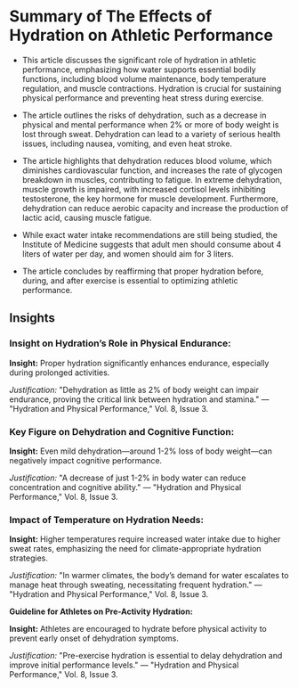 # **Summary of The Effects of Hydration on Athletic Performance**

- This article discusses the significant role of hydration in athletic performance, emphasizing how water supports essential bodily functions, including blood volume maintenance, body temperature regulation, and muscle contractions. Hydration is crucial for sustaining physical performance and preventing heat stress during exercise.

- The article outlines the risks of dehydration, such as a decrease in physical and mental performance when 2% or more of body weight is lost through sweat. Dehydration can lead to a variety of serious health issues, including nausea, vomiting, and even heat stroke.

- The article highlights that dehydration reduces blood volume, which diminishes cardiovascular function, and increases the rate of glycogen breakdown in muscles, contributing to fatigue. In extreme dehydration, muscle growth is impaired, with increased cortisol levels inhibiting testosterone, the key hormone for muscle development. Furthermore, dehydration can reduce aerobic capacity and increase the production of lactic acid, causing muscle fatigue.

- While exact water intake recommendations are still being studied, the Institute of Medicine suggests that adult men should consume about 4 liters of water per day, and women should aim for 3 liters.

- The article concludes by reaffirming that proper hydration before, during, and after exercise is essential to optimizing athletic performance.

## **Insights**

### **Insight on Hydration’s Role in Physical Endurance:**

**Insight:** Proper hydration significantly enhances endurance, especially during prolonged activities.

_Justification:_ "Dehydration as little as 2% of body weight can impair endurance, proving the critical link between hydration and stamina." — "Hydration and Physical Performance," Vol. 8, Issue 3.

### **Key Figure on Dehydration and Cognitive Function:**

**Insight:** Even mild dehydration—around 1-2% loss of body weight—can negatively impact cognitive performance.

_Justification:_ "A decrease of just 1-2% in body water can reduce concentration and cognitive ability." — "Hydration and Physical Performance," Vol. 8, Issue 3.

### **Impact of Temperature on Hydration Needs:**

**Insight:** Higher temperatures require increased water intake due to higher sweat rates, emphasizing the need for climate-appropriate hydration strategies.

_Justification:_ "In warmer climates, the body’s demand for water escalates to manage heat through sweating, necessitating frequent hydration." — "Hydration and Physical Performance," Vol. 8, Issue 3.

**Guideline for Athletes on Pre-Activity Hydration:**

**Insight:** Athletes are encouraged to hydrate before physical activity to prevent early onset of dehydration symptoms.

_Justification:_ "Pre-exercise hydration is essential to delay dehydration and improve initial performance levels." — "Hydration and Physical Performance," Vol. 8, Issue 3.